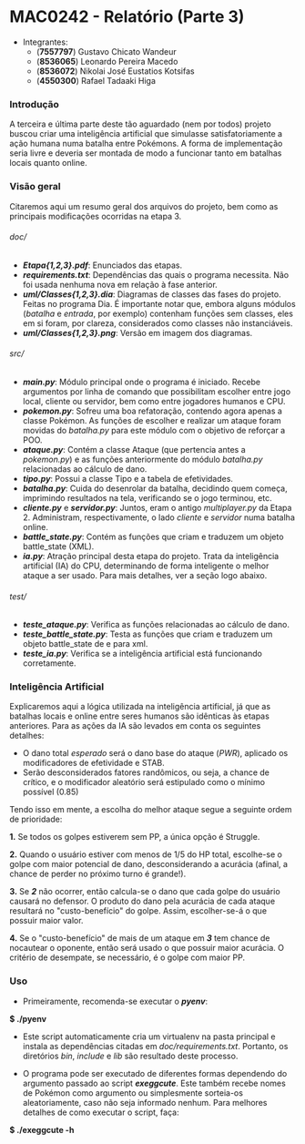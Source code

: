 MAC0242 - Relatório (Parte 3)
=============================

  - Integrantes:
    - (**7557797**) Gustavo Chicato Wandeur
    - (**8536065**) Leonardo Pereira Macedo
    - (**8536072**) Nikolai José Eustatios Kotsifas
    - (**4550300**) Rafael Tadaaki Higa

### Introdução

  A terceira e última parte deste tão aguardado (nem por todos) projeto buscou criar uma inteligência artificial que simulasse satisfatoriamente a ação humana numa batalha entre Pokémons. A forma de implementação seria livre e deveria ser montada de modo a funcionar tanto em batalhas locais quanto online.

### Visão geral

  Citaremos aqui um resumo geral dos arquivos do projeto, bem como as principais modificações ocorridas na etapa 3.

###### doc/

  - ***Etapa{1,2,3}.pdf***: Enunciados das etapas.
  - ***requirements.txt***: Dependências das quais o programa necessita. Não foi usada nenhuma nova em relação à fase anterior.
  - ***uml/Classes{1,2,3}.dia***: Diagramas de classes das fases do projeto. Feitas no programa Dia. É importante notar que, embora alguns módulos (*batalha* e *entrada*, por exemplo) contenham funções sem classes, eles em si foram, por clareza, considerados como classes não instanciáveis.
  - ***uml/Classes{1,2,3}.png***: Versão em imagem dos diagramas.

###### src/

  - ***main.py***: Módulo principal onde o programa é iniciado. Recebe argumentos por linha de comando que possibilitam escolher entre jogo local, cliente ou servidor, bem como entre jogadores humanos e CPU.
  - ***pokemon.py***: Sofreu uma boa refatoração, contendo agora apenas a classe Pokémon. As funções de escolher e realizar um ataque foram movidas do *batalha.py* para este módulo com o objetivo de reforçar a POO.
  - ***ataque.py***: Contém a classe Ataque (que pertencia antes a *pokemon.py*) e as funções anteriormente do módulo *batalha.py* relacionadas ao cálculo de dano.
  - ***tipo.py***: Possui a classe Tipo e a tabela de efetividades.
  - ***batalha.py***: Cuida do desenrolar da batalha, decidindo quem começa, imprimindo resultados na tela, verificando se o jogo terminou, etc.
  - ***cliente.py*** e ***servidor.py***: Juntos, eram o antigo *multiplayer.py* da Etapa 2. Administram, respectivamente, o lado *cliente* e *servidor* numa batalha online.
  - ***battle_state.py***: Contém as funções que criam e traduzem um objeto battle_state (XML).
  - ***ia.py***: Atração principal desta etapa do projeto. Trata da inteligência artificial (IA) do CPU, determinando de forma inteligente o melhor ataque a ser usado. Para mais detalhes, ver a seção logo abaixo.

###### test/

  - ***teste_ataque.py***: Verifica as funções relacionadas ao cálculo de dano.
  - ***teste_battle_state.py***: Testa as funções que criam e traduzem um objeto battle_state de e para xml.
  - ***teste_ia.py***: Verifica se a inteligência artificial está funcionando corretamente.

### Inteligência Artificial

  Explicaremos aqui a lógica utilizada na inteligência artificial, já que as batalhas locais e online entre seres humanos são idênticas às etapas anteriores. Para as ações da IA são levados em conta os seguintes detalhes:

  - O dano total *esperado* será o dano base do ataque (*PWR*), aplicado os modificadores de efetividade e STAB.
  - Serão desconsiderados fatores randômicos, ou seja, a chance de crítico, e o modificador aleatório será estipulado como o mínimo possível (0.85)

  Tendo isso em mente, a escolha do melhor ataque segue a seguinte ordem de prioridade:

  **1.** Se todos os golpes estiverem sem PP, a única opção é Struggle.

  **2.** Quando o usuário estiver com menos de 1/5 do HP total, escolhe-se o golpe com maior potencial de dano, desconsiderando a acurácia (afinal, a chance de perder no próximo turno é grande!).

  **3.** Se ***2*** não ocorrer, então calcula-se o dano que cada golpe do usuário causará no defensor. O produto do dano pela acurácia de cada ataque resultará no "custo-benefício" do golpe. Assim, escolher-se-á o que possuir maior valor.

  **4.** Se o "custo-benefício" de mais de um ataque em ***3*** tem chance de nocautear o oponente, então será usado o que possuir maior acurácia. O critério de desempate, se necessário, é o golpe com maior PP.

### Uso

  - Primeiramente, recomenda-se executar o ***pyenv***:

  **$ ./pyenv**

  - Este script automaticamente cria um virtualenv na pasta principal e instala as dependências citadas em *doc/requirements.txt*. Portanto, os diretórios *bin*, *include* e *lib* são resultado deste processo.

  - O programa pode ser executado de diferentes formas dependendo do argumento passado ao script ***exeggcute***. Este também recebe nomes de Pokémon como argumento ou simplesmente sorteia-os aleatoriamente, caso não seja informado nenhum. Para melhores detalhes de como executar o script, faça:

  **$ ./exeggcute -h**
